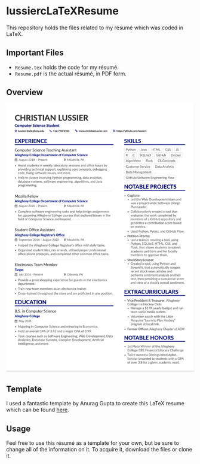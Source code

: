 # lussiercLaTeXResume
This repository holds the files related to my résumé which was coded in LaTeX.

## Important Files
- `Resume.tex` holds the code for my résumé.
- `Resume.pdf` is the actual résumé, in PDF form.

## Overview
![A Picture Of My Résumé](images/myResPic.png)

## Template
I used a fantastic template by Anurag Gupta to create this LaTeX resume which can be found [here](https://www.overleaf.com/articles/anurags-resume/jdfqhmhqzbxv).

## Usage
Feel free to use this résumé as a template for your own, but be sure to change all of the information on it. To acquire it, download the files or clone it.

